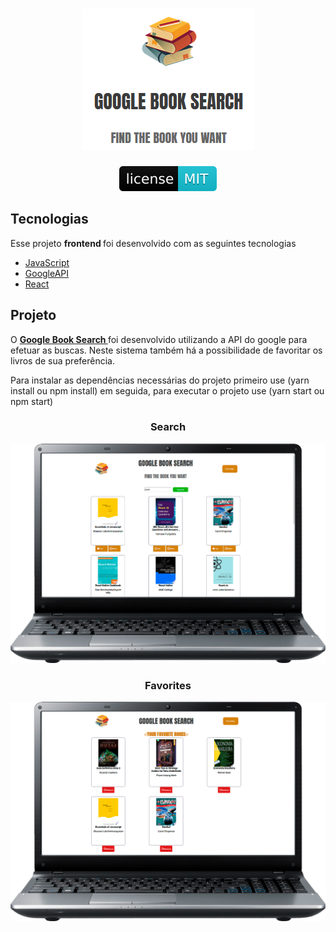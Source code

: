 <div align="center">
    <h1>
        <a target="_blank" href="https://google-api-books-search-frontend.vercel.app/"> 
        <img src="/gitImages/PageLogo.png" alt="logo">
        </a>
    </h1>
    <a href="/LICENSE">
        <img src="/gitImages/mit.svg" alt="LICENSE_MIT">
    </a>
</div>

<h2>Tecnologias</h2>
<p>Esse projeto <strong> frontend </strong> foi desenvolvido com as seguintes tecnologias</p>
<ul>
    <li>
        <a href="#" rel="noopener noreferrer">JavaScript</a>
    </li>
    <li>
        <a target="_blank" href="https://developers.google.com/books" rel="noopener noreferrer">GoogleAPI</a>
    </li>
    <li>
        <a target="_blank" href="https://pt-br.reactjs.org/" rel="noopener noreferrer">React</a>
    </li>
</ul>

<h2>Projeto</h2>
<p>O <a target="_blank" href="https://google-api-books-search-frontend.vercel.app/"><strong> Google Book Search </strong><a/> foi desenvolvido utilizando a API do google para efetuar as buscas. Neste sistema também há a possibilidade de favoritar os livros de sua preferência.</p>


<p>Para instalar as dependências necessárias do projeto primeiro use (yarn install ou npm install) em seguida, para executar o projeto use (yarn start ou npm start)</p>

<h3 align="center">Search</h3>
<img src="/gitImages/BookSearch.png" style="max-width:100%;" alt="Search">

<h3 align="center">Favorites</h3>
<img src="/gitImages/FavoriteBooks.png" style="max-width:100%;" alt="Favorites">
